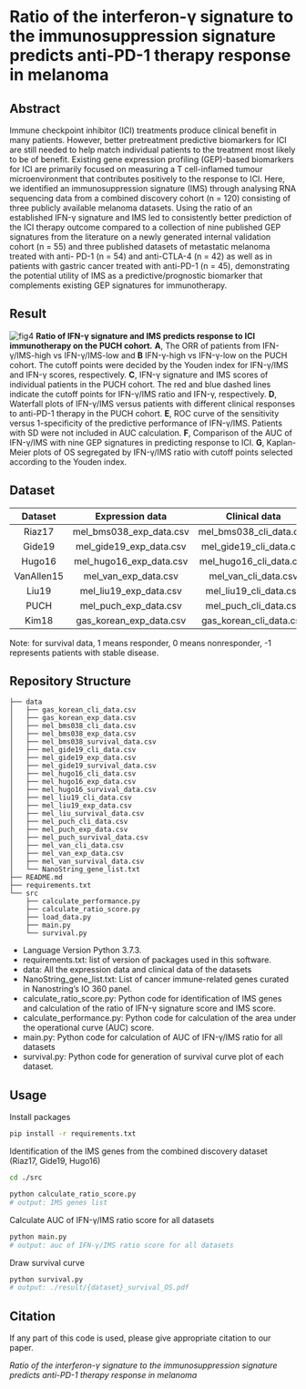 # Ratio of the interferon-γ signature to the immunosuppression signature predicts anti-PD-1 therapy response in melanoma

## Abstract

Immune checkpoint inhibitor (ICI) treatments produce clinical benefit in many patients. However, better pretreatment predictive biomarkers for ICI are still needed to help match individual patients to the treatment most likely to be of benefit. Existing gene expression profiling (GEP)-based biomarkers for ICI are primarily focused on measuring a T cell-inflamed tumour microenvironment that contributes positively to the response to ICI. Here, we identified an immunosuppression signature (IMS) through analysing RNA sequencing data from a combined discovery cohort (n = 120) consisting of three publicly available melanoma datasets. Using the ratio of an established IFN-γ signature and IMS led to consistently better prediction of the ICI therapy outcome compared to a collection of nine published GEP signatures from the literature on a newly generated internal validation cohort (n = 55) and three published datasets of metastatic melanoma treated with anti- PD-1 (n = 54) and anti-CTLA-4 (n = 42) as well as in patients with gastric cancer treated with anti-PD-1 (n = 45), demonstrating the potential utility of IMS as a predictive/prognostic biomarker that complements existing GEP signatures for immunotherapy.


## Result

![fig4](./img/fig4.png)
**Ratio of IFN-γ signature and IMS predicts response to ICI immunotherapy on the PUCH cohort.** **A**, The ORR of patients from IFN-γ/IMS-high vs IFN-γ/IMS-low and **B** IFN-γ-high vs IFN-γ-low on the PUCH cohort. The cutoff points were decided by the Youden index for IFN-γ/IMS and IFN-γ scores, respectively. **C**, IFN-γ signature and IMS scores of individual patients in the PUCH cohort. The red and blue dashed lines indicate the cutoff points for IFN-γ/IMS ratio and IFN-γ, respectively. **D**, Waterfall plots of IFN-γ/IMS versus patients with different clinical responses to anti-PD-1 therapy in the PUCH cohort. **E**, ROC curve of the sensitivity versus 1-specificity of the predictive performance of IFN-γ/IMS. Patients with SD were not included in AUC calculation. **F**, Comparison of the AUC of IFN-γ/IMS with nine GEP signatures in predicting response to ICI. **G**, Kaplan-Meier plots of OS segregated by IFN-γ/IMS ratio with cutoff points selected according to the Youden index.
## Dataset

|   Dataset  |     Expression data     |      Clinical data      |         Survival data        |
|:----------:|:-----------------------:|:-----------------------:|:----------------------------:|
|   Riaz17   | mel_bms038_exp_data.csv | mel_bms038_cli_data.csv | mel_bms038_survival_data.csv |
|   Gide19   | mel_gide19_exp_data.csv | mel_gide19_cli_data.csv | mel_gide19_survival_data.csv |
|   Hugo16   | mel_hugo16_exp_data.csv | mel_hugo16_cli_data.csv | mel_hugo16_survival_data.csv |
| VanAllen15 |   mel_van_exp_data.csv  |   mel_van_cli_data.csv  |   mel_van_survival_data.csv  |
|    Liu19   |  mel_liu19_exp_data.csv |  mel_liu19_cli_data.csv |   mel_liu_survival_data.csv  |
|    PUCH    | mel_puch_exp_data.csv   |  mel_puch_cli_data.csv  |   mel_puch_survival_data.csv |
|    Kim18   | gas_korean_exp_data.csv | gas_korean_cli_data.csv |                              |

Note: for survival data, 1 means responder, 0 means nonresponder, -1 represents patients with stable disease.

## Repository Structure

    ├── data
    │   ├── gas_korean_cli_data.csv
    │   ├── gas_korean_exp_data.csv
    │   ├── mel_bms038_cli_data.csv
    │   ├── mel_bms038_exp_data.csv
    │   ├── mel_bms038_survival_data.csv
    │   ├── mel_gide19_cli_data.csv
    │   ├── mel_gide19_exp_data.csv
    │   ├── mel_gide19_survival_data.csv
    │   ├── mel_hugo16_cli_data.csv
    │   ├── mel_hugo16_exp_data.csv
    │   ├── mel_hugo16_survival_data.csv
    │   ├── mel_liu19_cli_data.csv
    │   ├── mel_liu19_exp_data.csv
    │   ├── mel_liu_survival_data.csv
    │   ├── mel_puch_cli_data.csv
    │   ├── mel_puch_exp_data.csv
    │   ├── mel_puch_survival_data.csv
    │   ├── mel_van_cli_data.csv
    │   ├── mel_van_exp_data.csv
    │   ├── mel_van_survival_data.csv
    │   └── NanoString_gene_list.txt
    ├── README.md
    ├── requirements.txt
    └── src
        ├── calculate_performance.py
        ├── calculate_ratio_score.py
        ├── load_data.py
        ├── main.py
        └── survival.py

- Language Version Python 3.7.3.
- requirements.txt: list of version of packages used in this software.
- data: All the expression data and clinical data of the datasets
- NanoString_gene_list.txt: List of cancer immune-related genes curated in Nanostring’s IO 360 panel.
- calculate_ratio_score.py: Python code for identification of IMS genes and calculation of the ratio of IFN-γ signature score and IMS score.
- calculate_performance.py: Python code for calculation of the area under the operational curve (AUC) score.
- main.py: Python code for calculation of AUC of IFN-γ/IMS ratio for all datasets
- survival.py: Python code for generation of survival curve plot of each dataset.


## Usage
Install packages
```bash
pip install -r requirements.txt
```
Identification of the IMS genes from the combined discovery dataset (Riaz17, Gide19, Hugo16)
```bash
cd ./src
```
```bash
python calculate_ratio_score.py
# output: IMS genes list 
```
Calculate AUC of IFN-γ/IMS ratio score for all datasets 
```bash
python main.py
# output: auc of IFN-γ/IMS ratio score for all datasets
```
Draw survival curve
```bash
python survival.py
# output: ./result/{dataset}_survival_OS.pdf
```

## Citation
If any part of this code is used, please give appropriate citation to our paper.

  *Ratio of the interferon-γ signature to the immunosuppression signature predicts anti-PD-1 therapy response in melanoma*
